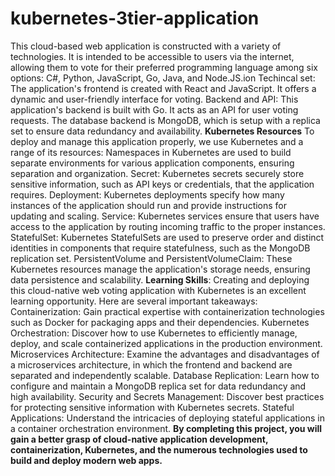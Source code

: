 # kubernetes-3tier-application
This cloud-based web application is constructed with a variety of technologies.  It is intended to be accessible to users via the internet, allowing them to vote for their preferred programming language among six options: C#, Python, JavaScript, Go, Java, and Node.JS.ion
 Techincal set:
The application's frontend is created with React and JavaScript. It offers a dynamic and user-friendly interface for voting.
Backend and API: This application's backend is built with Go. It acts as an API for user voting requests. The database backend is MongoDB, which is setup with a replica set to ensure data redundancy and availability.
**Kubernetes Resources**
To deploy and manage this application properly, we use Kubernetes and a range of its resources:
Namespaces in Kubernetes are used to build separate environments for various application components, ensuring separation and organization.
Secret: Kubernetes secrets securely store sensitive information, such as API keys or credentials, that the application requires.
Deployment: Kubernetes deployments specify how many instances of the application should run and provide instructions for updating and scaling.
Service: Kubernetes services ensure that users have access to the application by routing incoming traffic to the proper instances.
StatefulSet: Kubernetes StatefulSets are used to preserve order and distinct identities in components that require statefulness, such as the MongoDB replication set.
PersistentVolume and PersistentVolumeClaim: These Kubernetes resources manage the application's storage needs, ensuring data persistence and scalability.
**Learning Skills**:
Creating and deploying this cloud-native web voting application with Kubernetes is an excellent learning opportunity. Here are several important takeaways:
Containerization: Gain practical expertise with containerization technologies such as Docker for packaging apps and their dependencies.
Kubernetes Orchestration: Discover how to use Kubernetes to efficiently manage, deploy, and scale containerized applications in the production environment.
Microservices Architecture: Examine the advantages and disadvantages of a microservices architecture, in which the frontend and backend are separated and independently scalable.
Database Replication: Learn how to configure and maintain a MongoDB replica set for data redundancy and high availability.
Security and Secrets Management: Discover best practices for protecting sensitive information with Kubernetes secrets.
Stateful Applications: Understand the intricacies of deploying stateful applications in a container orchestration environment.
**By completing this project, you will gain a better grasp of cloud-native application development, containerization, Kubernetes, and the numerous technologies used to build and deploy modern web apps.**



